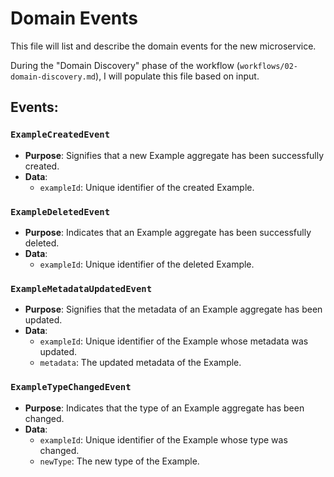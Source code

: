 # Domain Events

This file will list and describe the domain events for the new microservice.

During the "Domain Discovery" phase of the workflow (`workflows/02-domain-discovery.md`), I will populate this file based on input.

## Events:

### `ExampleCreatedEvent`

*   **Purpose**: Signifies that a new Example aggregate has been successfully created.
*   **Data**:
    *   `exampleId`: Unique identifier of the created Example.

### `ExampleDeletedEvent`

*   **Purpose**: Indicates that an Example aggregate has been successfully deleted.
*   **Data**:
    *   `exampleId`: Unique identifier of the deleted Example.

### `ExampleMetadataUpdatedEvent`

*   **Purpose**: Signifies that the metadata of an Example aggregate has been updated.
*   **Data**:
    *   `exampleId`: Unique identifier of the Example whose metadata was updated.
    *   `metadata`: The updated metadata of the Example.

### `ExampleTypeChangedEvent`

*   **Purpose**: Indicates that the type of an Example aggregate has been changed.
*   **Data**:
    *   `exampleId`: Unique identifier of the Example whose type was changed.
    *   `newType`: The new type of the Example.
